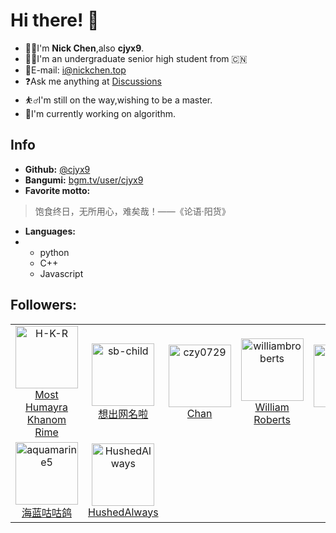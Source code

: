# Hi there! 👋

- 👨‍🦯I'm **Nick Chen**,also **cjyx9**.
- 🧑‍🎓I'm an undergraduate senior high student from 🇨🇳
- 📧E-mail: i@nickchen.top
- ❓Ask me anything at [Discussions](https://github.com/nick-cjyx9/nick-cjyx9/discussions)
- ⛹️‍♂️I'm still on the way,wishing to be a master.
- 🤜I'm currently working on algorithm.


## Info
- **Github:** [@cjyx9](https://github.com/nick-cjyx9)
- **Bangumi:** [bgm.tv/user/cjyx9](https://bgm.tv/user/cjyx9)
- **Favorite motto:** 
> 饱食终日，无所用心，难矣哉！——《论语·阳货》
- **Languages:**
- - python
  - C++
  - Javascript
## Followers:
<!--START_SECTION:top-followers-->
<table>
  <tr>
    <td align="center">
      <a href="https://github.com/H-K-R">
        <img src="https://avatars2.githubusercontent.com/u/69351423" width="100px;" alt="H-K-R"/>
      </a>
      <br />
      <a href="https://github.com/H-K-R">Most Humayra Khanom Rime</a>
    </td>
    <td align="center">
      <a href="https://github.com/sb-child">
        <img src="https://avatars2.githubusercontent.com/u/55868015" width="100px;" alt="sb-child"/>
      </a>
      <br />
      <a href="https://github.com/sb-child">想出网名啦</a>
    </td>
    <td align="center">
      <a href="https://github.com/czy0729">
        <img src="https://avatars2.githubusercontent.com/u/13514316" width="100px;" alt="czy0729"/>
      </a>
      <br />
      <a href="https://github.com/czy0729">Chan</a>
    </td>
    <td align="center">
      <a href="https://github.com/williambroberts">
        <img src="https://avatars2.githubusercontent.com/u/123806743" width="100px;" alt="williambroberts"/>
      </a>
      <br />
      <a href="https://github.com/williambroberts">William Roberts</a>
    </td>
    <td align="center">
      <a href="https://github.com/AriDevK">
        <img src="https://avatars2.githubusercontent.com/u/42656298" width="100px;" alt="AriDevK"/>
      </a>
      <br />
      <a href="https://github.com/AriDevK">Ari Dev</a>
    </td>
    <td align="center">
      <a href="https://github.com/hglong16">
        <img src="https://avatars2.githubusercontent.com/u/83296144" width="100px;" alt="hglong16"/>
      </a>
      <br />
      <a href="https://github.com/hglong16">Hoang Long</a>
    </td>
    <td align="center">
      <a href="https://github.com/WenqiOfficial">
        <img src="https://avatars2.githubusercontent.com/u/67701681" width="100px;" alt="WenqiOfficial"/>
      </a>
      <br />
      <a href="https://github.com/WenqiOfficial">WenqiOfficial</a>
    </td>
  </tr>
  <tr>
    <td align="center">
      <a href="https://github.com/aquamarine5">
        <img src="https://avatars2.githubusercontent.com/u/50990424" width="100px;" alt="aquamarine5"/>
      </a>
      <br />
      <a href="https://github.com/aquamarine5">海蓝咕咕鸽</a>
    </td>
    <td align="center">
      <a href="https://github.com/HushedAlways">
        <img src="https://avatars2.githubusercontent.com/u/159624870" width="100px;" alt="HushedAlways"/>
      </a>
      <br />
      <a href="https://github.com/HushedAlways">HushedAlways</a>
    </td>
  </tr>
</table>
<!--END_SECTION:top-followers-->
